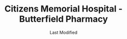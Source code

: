---
layout: location-page
date: Last Modified
description: "Local COVID-19 testing is available at Citizens Memorial Hospital - Butterfield Pharmacy in Bolivar, Missouri, USA."
permalink: "locations/missouri/bolivar/citizens-memorial-hospital-butterfield-pharmacy/"
tags:
  - locations
  - missouri
title: Citizens Memorial Hospital - Butterfield Pharmacy
uniqueName: citizens-memorial-hospital-butterfield-pharmacy
state: Missouri
stateAbbr: MO
hood: "Bolivar"
address: "1125 N. Butterfield Road"
city: "Bolivar"
zip: "65613"
zipsNearby: "64830 65601 64724 65603 65604 65605 65608 64833 65610 65612 65613 65727 65617 64728 65619 65620 65622 65783 65624 64836 65629 65657 65631 64735 64738 65632 65633 65634 65635 64740 64741 65636 65640 64744 65463 65644 65646 65648 65649 65470 65650 65652 65654 65656 64748 65661 65662 65663 65664 65667 64750 65668 65669 65674 65675 64755 64756 64759 64766 65534 64848 65536 64762 65682 65590 65685 64763 65786 65702 65704 65705 65706 65707 64767 65708 65591 64770 65645 65710 64771 65712 64849 64772 65713 65714 65720 64776 65721 65722 65723 65724 65543 65725 65728 65732 64857 65734 65735 64859 65737 65738 64779 65556 65787 64780 65742 64781 64862 64783 65746 64784 65752 65753 65630 65754 65801 65802 65803 65804 65805 65806 65807 65808 65809 65810 65814 65817 65890 65897 65898 65899 65607 65785 65756 65567 65757 65764 65765 65767 65769 64790 65770 65771 65774 64873 65779 65781 65017 65323 65020 65324 65325 65326 65072 65037 65038 65047 65049 65338 65052 65065 65079 65355 64789" 
mapUrl: "http://maps.apple.com/?q=Citizens+Memorial+Hospital+-+Butterfield+Pharmacy&address=1125+N+Butterfield+Road,Bolivar,Missouri,65613"
locationType: Drive-thru
phone: "417-328-4300"
website: "https://www.citizensmemorial.com/about/media-resources/news/2020/cmh-to-offer-drive-thru-covid-19-testing-with-doctors-order.html"
onlineBooking: undefined
closed: undefined
closedUpdate: April 20th, 2020
notes: "By appointment only. Requires phone screen."
days: Weekdays
hours: 10AM-2PM
ctaMessage: Learn more
ctaUrl: "https://www.citizensmemorial.com/about/media-resources/news/2020/cmh-to-offer-drive-thru-covid-19-testing-with-doctors-order.html"
---